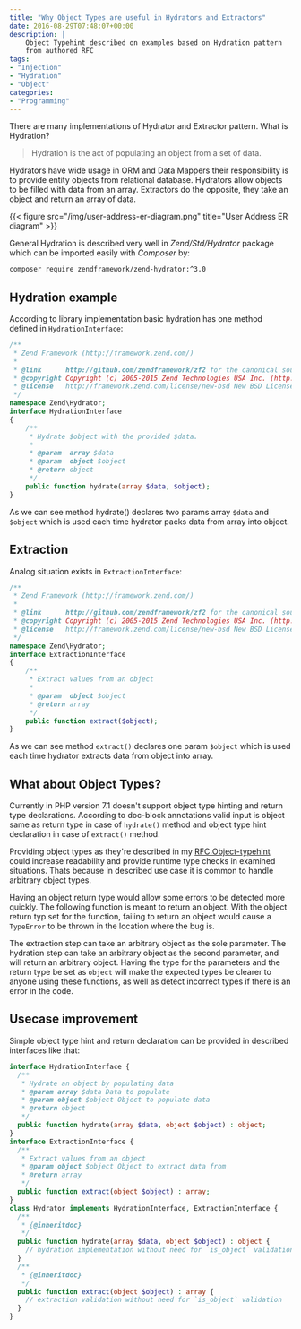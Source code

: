 ```yaml
---
title: "Why Object Types are useful in Hydrators and Extractors"
date: 2016-08-29T07:48:07+00:00
description: |
    Object Typehint described on examples based on Hydration pattern 
    from authored RFC 
tags: 
- "Injection"
- "Hydration"
- "Object"
categories:
- "Programming"
---
```

There are many implementations of Hydrator and Extractor pattern. 
What is Hydration?

> Hydration is the act of populating an object from a set of data.

Hydrators have wide usage in ORM and Data Mappers their responsibility 
is to provide entity objects from relational database. 
Hydrators allow objects to be filled with data from an array. 
Extractors do the opposite, they take an object and return an array of data.

{{< figure src="/img/user-address-er-diagram.png" title="User Address ER diagram" >}}

General Hydration is described very well in _Zend/Std/Hydrator_ package 
which can be imported easily with _Composer_ by:

```bash
composer require zendframework/zend-hydrator:^3.0
```

## Hydration example

According to library implementation basic hydration has one method 
defined in `HydrationInterface`:

```php
/**
 * Zend Framework (http://framework.zend.com/)
 *
 * @link      http://github.com/zendframework/zf2 for the canonical source repository
 * @copyright Copyright (c) 2005-2015 Zend Technologies USA Inc. (http://www.zend.com)
 * @license   http://framework.zend.com/license/new-bsd New BSD License
 */
namespace Zend\Hydrator;
interface HydrationInterface
{
    /**
     * Hydrate $object with the provided $data.
     *
     * @param  array $data
     * @param  object $object
     * @return object
     */
    public function hydrate(array $data, $object);
}
```

As we can see method hydrate() declares two params array `$data` and 
`$object` which is used each time hydrator packs data from array into 
object.

## Extraction

Analog situation exists in `ExtractionInterface`:

```php
/**
 * Zend Framework (http://framework.zend.com/)
 *
 * @link      http://github.com/zendframework/zf2 for the canonical source repository
 * @copyright Copyright (c) 2005-2015 Zend Technologies USA Inc. (http://www.zend.com)
 * @license   http://framework.zend.com/license/new-bsd New BSD License
 */
namespace Zend\Hydrator;
interface ExtractionInterface
{
    /**
     * Extract values from an object
     *
     * @param  object $object
     * @return array
     */
    public function extract($object);
}
```

As we can see method `extract()` declares one param `$object` which 
is used each time hydrator extracts data from object into array.

## What about Object Types?

Currently in PHP version 7.1 doesn't support object type hinting and 
return type declarations. 
According to doc-block annotations valid input is object same as 
return type in case of `hydrate()` method and object type hint declaration 
in case of `extract()` method.

Providing object types as they're described in my 
[RFC:Object-typehint](https://wiki.php.net/rfc/object-typehint) could 
increase readability and provide runtime type checks in examined situations. 
Thats because in described use case it is common to handle arbitrary 
object types.

Having an object return type would allow some errors to be detected more 
quickly. 
The following function is meant to return an object. 
With the object return typ set for the function, failing to return an 
object would cause a `TypeError` to be thrown in the location where the 
bug is.

The extraction step can take an arbitrary object as the sole parameter. 
The hydration step can take an arbitrary object as the second parameter, 
and will return an arbitrary object. 
Having the type for the parameters and the return type be set as `object` 
will make the expected types be clearer to anyone using these functions, 
as well as detect incorrect types if there is an error in the code.

## Usecase improvement

Simple object type hint and return declaration can be provided 
in described interfaces like that:

```php
interface HydrationInterface {
  /**
   * Hydrate an object by populating data
   * @param array $data Data to populate
   * @param object $object Object to populate data
   * @return object
   */
  public function hydrate(array $data, object $object) : object;
}
interface ExtractionInterface {
  /**
   * Extract values from an object
   * @param object $object Object to extract data from
   * @return array
   */
  public function extract(object $object) : array;
}
class Hydrator implements HydrationInterface, ExtractionInterface {
  /**
   * {@inheritdoc}
   */
  public function hydrate(array $data, object $object) : object {
    // hydration implementation without need for `is_object` validation
  }
  /**
   * {@inheritdoc}
   */
  public function extract(object $object) : array {
    // extraction validation without need for `is_object` validation
  }
}
```